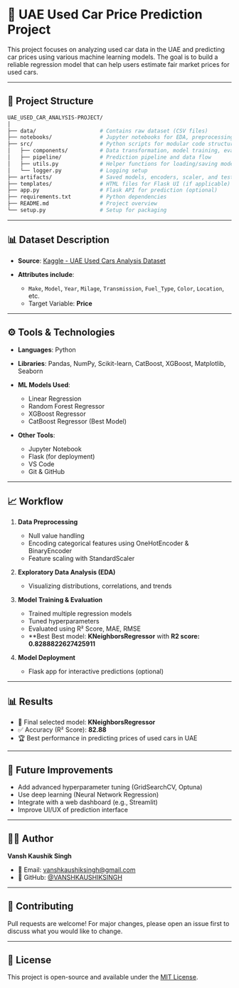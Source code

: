 # 🚗 UAE Used Car Price Prediction Project

This project focuses on analyzing used car data in the UAE and predicting car prices using various machine learning models. The goal is to build a reliable regression model that can help users estimate fair market prices for used cars.

---

## 📌 Project Structure

```bash
UAE_USED_CAR_ANALYSIS-PROJECT/
│
├── data/                    # Contains raw dataset (CSV files)
├── notebooks/               # Jupyter notebooks for EDA, preprocessing, modeling
├── src/                     # Python scripts for modular code structure
│   ├── components/          # Data transformation, model training, evaluation
│   ├── pipeline/            # Prediction pipeline and data flow
│   ├── utils.py             # Helper functions for loading/saving models
│   └── logger.py            # Logging setup
├── artifacts/               # Saved models, encoders, scaler, and test data
├── templates/               # HTML files for Flask UI (if applicable)
├── app.py                   # Flask API for prediction (optional)
├── requirements.txt         # Python dependencies
├── README.md                # Project overview
└── setup.py                 # Setup for packaging
````

---

## 📊 Dataset Description

* **Source**: [Kaggle - UAE Used Cars Analysis Dataset](https://www.kaggle.com/datasets/mohamedsaad254/uae-used-cars-analysis-full-project-v1-0)
* **Attributes include**:

  * `Make`, `Model`, `Year`, `Milage`, `Transmission`, `Fuel_Type`, `Color`, `Location`, etc.
  * Target Variable: **Price**

---

## ⚙️ Tools & Technologies

* **Languages**: Python
* **Libraries**: Pandas, NumPy, Scikit-learn, CatBoost, XGBoost, Matplotlib, Seaborn
* **ML Models Used**:

  * Linear Regression
  * Random Forest Regressor
  * XGBoost Regressor
  * CatBoost Regressor (Best Model)
* **Other Tools**:

  * Jupyter Notebook
  * Flask (for deployment)
  * VS Code
  * Git & GitHub

---

## 📈 Workflow

1. **Data Preprocessing**

   * Null value handling
   * Encoding categorical features using OneHotEncoder & BinaryEncoder
   * Feature scaling with StandardScaler

2. **Exploratory Data Analysis (EDA)**

   * Visualizing distributions, correlations, and trends

3. **Model Training & Evaluation**

   * Trained multiple regression models
   * Tuned hyperparameters
   * Evaluated using R² Score, MAE, RMSE
   * **Best Best model: **KNeighborsRegressor** with **R2 score:** **0.8288822627425911**

4. **Model Deployment**

   * Flask app for interactive predictions (optional)

---

## 📊 Results

* 📌 Final selected model: **KNeighborsRegressor**
* ✅ Accuracy (R² Score): **82.88**
* 🏆 Best performance in predicting prices of used cars in UAE

---

## 🧠 Future Improvements

* Add advanced hyperparameter tuning (GridSearchCV, Optuna)
* Use deep learning (Neural Network Regression)
* Integrate with a web dashboard (e.g., Streamlit)
* Improve UI/UX of prediction interface

---

## 🧑‍💻 Author

**Vansh Kaushik Singh**

* 📧 Email: [vanshkaushiksingh@gmail.com](mailto:vanshkaushiksingh@gmail.com)
* 🔗 GitHub: [@VANSHKAUSHIKSINGH](https://github.com/VANSHKAUSHIKSINGH)

---

## 🤝 Contributing

Pull requests are welcome! For major changes, please open an issue first to discuss what you would like to change.

---

## 📄 License

This project is open-source and available under the [MIT License](LICENSE).

```